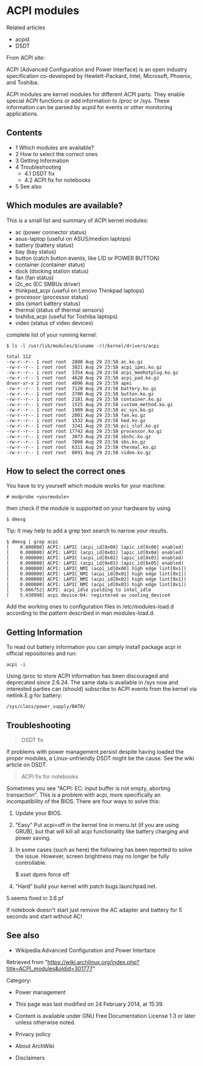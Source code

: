 ACPI modules
============

Related articles

-   acpid
-   DSDT

From ACPI site:

ACPI (Advanced Configuration and Power Interface) is an open industry
specification co-developed by Hewlett-Packard, Intel, Microsoft,
Phoenix, and Toshiba.

ACPI modules are kernel modules for different ACPI parts. They enable
special ACPI functions or add information to /proc or /sys. These
information can be parsed by acpid for events or other monitoring
applications.

Contents
--------

-   1 Which modules are available?
-   2 How to select the correct ones
-   3 Getting Information
-   4 Troubleshooting
    -   4.1 DSDT fix
    -   4.2 ACPI fix for notebooks
-   5 See also

Which modules are available?
----------------------------

This is a small list and summary of ACPI kernel modules:

-   ac (power connector status)
-   asus-laptop (useful on ASUS/medion laptops)
-   battery (battery status)
-   bay (bay status)
-   button (catch button events, like LID or POWER BUTTON)
-   container (container status)
-   dock (docking station status)
-   fan (fan status)
-   i2c_ec (EC SMBUs driver)
-   thinkpad_acpi (useful on Lenovo Thinkpad laptops)
-   processor (processor status)
-   sbs (smart battery status)
-   thermal (status of thermal sensors)
-   toshiba_acpi (useful for Toshiba laptops)
-   video (status of video devices)

complete list of your running kernel:

    $ ls -l /usr/lib/modules/$(uname -r)/kernel/drivers/acpi

    total 112
    -rw-r--r-- 1 root root  2808 Aug 29 23:58 ac.ko.gz
    -rw-r--r-- 1 root root  3021 Aug 29 23:58 acpi_ipmi.ko.gz
    -rw-r--r-- 1 root root  3354 Aug 29 23:58 acpi_memhotplug.ko.gz
    -rw-r--r-- 1 root root  4628 Aug 29 23:58 acpi_pad.ko.gz
    drwxr-xr-x 2 root root  4096 Aug 29 23:59 apei
    -rw-r--r-- 1 root root  7120 Aug 29 23:58 battery.ko.gz
    -rw-r--r-- 1 root root  3700 Aug 29 23:58 button.ko.gz
    -rw-r--r-- 1 root root  2181 Aug 29 23:58 container.ko.gz
    -rw-r--r-- 1 root root  1525 Aug 29 23:58 custom_method.ko.gz
    -rw-r--r-- 1 root root  1909 Aug 29 23:58 ec_sys.ko.gz
    -rw-r--r-- 1 root root  2001 Aug 29 23:58 fan.ko.gz
    -rw-r--r-- 1 root root  1532 Aug 29 23:58 hed.ko.gz
    -rw-r--r-- 1 root root  3241 Aug 29 23:58 pci_slot.ko.gz
    -rw-r--r-- 1 root root 17742 Aug 29 23:58 processor.ko.gz
    -rw-r--r-- 1 root root  3073 Aug 29 23:58 sbshc.ko.gz
    -rw-r--r-- 1 root root  7098 Aug 29 23:58 sbs.ko.gz
    -rw-r--r-- 1 root root  6311 Aug 29 23:58 thermal.ko.gz
    -rw-r--r-- 1 root root  8891 Aug 29 23:58 video.ko.gz

How to select the correct ones
------------------------------

You have to try yourself which module works for your machine:

    # modprobe <yourmodule>

then check if the module is supported on your hardware by using

    $ dmesg

Tip: It may help to add a grep text search to narrow your results.

    $ dmesg | grep acpi
    [    0.000000] ACPI: LAPIC (acpi_id[0x00] lapic_id[0x00] enabled)
    [    0.000000] ACPI: LAPIC (acpi_id[0x01] lapic_id[0x04] enabled)
    [    0.000000] ACPI: LAPIC (acpi_id[0x02] lapic_id[0x01] enabled)
    [    0.000000] ACPI: LAPIC (acpi_id[0x03] lapic_id[0x05] enabled)
    [    0.000000] ACPI: LAPIC_NMI (acpi_id[0x00] high edge lint[0x1])
    [    0.000000] ACPI: LAPIC_NMI (acpi_id[0x01] high edge lint[0x1])
    [    0.000000] ACPI: LAPIC_NMI (acpi_id[0x02] high edge lint[0x1])
    [    0.000000] ACPI: LAPIC_NMI (acpi_id[0x03] high edge lint[0x1])
    [    5.066752] ACPI: acpi_idle yielding to intel_idle
    [    5.438998] acpi device:04: registered as cooling_device4

Add the working ones to configuration files in /etc/modules-load.d
according to the pattern described in man modules-load.d.

Getting Information
-------------------

To read out battery information you can simply install package acpi in
official repositories and run:

    acpi -i

Using /proc to store ACPI information has been discouraged and
deprecated since 2.6.24. The same data is available in /sys now and
interested parties can (should) subscribe to ACPI events from the kernel
via netlink.E.g for battery:

    /sys/class/power_supply/BAT0/

Troubleshooting
---------------

> DSDT fix

If problems with power management persist despite having loaded the
proper modules, a Linux-unfriendly DSDT might be the cause. See the wiki
article on DSDT.

> ACPI fix for notebooks

Sometimes you see "ACPI: EC: input buffer is not empty, aborting
transaction". This is a problem with acpi, more specifically an
incompatibility of the BIOS. There are four ways to solve this:

1. Update your BIOS.

2. "Easy" Put acpi=off in the kernel line in menu.lst (if you are using
GRUB), but that will kill all acpi functionality like battery charging
and power saving.

3. In some cases (such as here) the following has been reported to solve
the issue. However, screen brightness may no longer be fully
controllable.

    $ xset dpms force off

4. "Hard" build your kernel with patch bugs.launchpad.net.

5.seems fixed in 3.6 pf

  
 If notebook doesn't start just remove the AC adapter and battery for 5
seconds and start without AC!

See also
--------

-   Wikipedia:Advanced Configuration and Power Interface

Retrieved from
"https://wiki.archlinux.org/index.php?title=ACPI_modules&oldid=301777"

Category:

-   Power management

-   This page was last modified on 24 February 2014, at 15:39.
-   Content is available under GNU Free Documentation License 1.3 or
    later unless otherwise noted.
-   Privacy policy
-   About ArchWiki
-   Disclaimers
